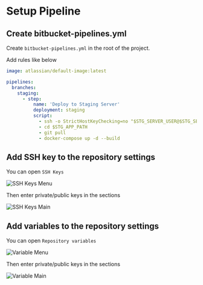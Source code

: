 # Setup Pipeline

## Create bitbucket-pipelines.yml

Create `bitbucket-pipelines.yml` in the root of the project.

Add rules like below

```yml
image: atlassian/default-image:latest

pipelines:
  branches:
    staging:
      - step:
          name: 'Deploy to Staging Server'
          deployment: staging
          script:
            - ssh -o StrictHostKeyChecking=no "$STG_SERVER_USER@$STG_SERVER_IP"
            - cd $STG_APP_PATH
            - git pull
            - docker-compose up -d --build
```

## Add SSH key to the repository settings

You can open `SSH Keys`

![SSH Keys Menu](https://cccd0.sharepoint.com/:i:/r/sites/ApplicationSupport/Shared%20Documents/General/Bitbucket%20docs/Pipeline/menu-ssh.png?csf=1&web=1&e=AZLOGd)

Then enter private/public keys in the sections

![SSH Keys Main](https://cccd0.sharepoint.com/:i:/r/sites/ApplicationSupport/Shared%20Documents/General/Bitbucket%20docs/Pipeline/ssh.png?csf=1&web=1&e=XXmDlB)

## Add variables to the repository settings

You can open `Repository variables`

![Variable Menu](https://cccd0.sharepoint.com/:i:/r/sites/ApplicationSupport/Shared%20Documents/General/Bitbucket%20docs/Pipeline/menu-var.png?csf=1&web=1&e=IIA54X)

Then enter private/public keys in the sections

![Variable Main](https://cccd0.sharepoint.com/:i:/r/sites/ApplicationSupport/Shared%20Documents/General/Bitbucket%20docs/Pipeline/ssh.png?csf=1&web=1&e=XXmDlB)
